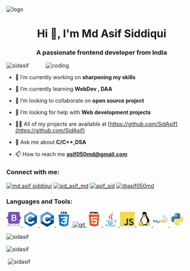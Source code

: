 ![logo](https://www.digitalsolutionservices.com/img/services/web%20development.gif  )
<h1 align="center">Hi 👋, I'm Md Asif Siddiqui</h1>
<h3 align="center">A passionate frontend developer from India</h3>
<img align="right" alt="coding" width="400" src="https://user-images.githubusercontent.com/55389276/140866485-8fb1c876-9a8f-4d6a-98dc-08c4981eaf70.gif ">


<p align="left"> <img src="https://komarev.com/ghpvc/?username=sidasif&label=Profile%20views&color=0e75b6&style=flat" alt="sidasif" /> </p>

- 🔭 I’m currently working on **sharpening my skills**

- 🌱 I’m currently learning **WebDev , DAA**

- 👯 I’m looking to collaborate on **open source project**

- 🤝 I’m looking for help with **Web development projects**

- 👨‍💻 All of my projects are available at [https://github.com/SidAsif](https://github.com/SidAsif)

- 💬 Ask me about **C/C++,DSA**

- 📫 How to reach me **asif050md@gmail.com**

<h3 align="left">Connect with me:</h3>
<p align="left">
<a href="https://linkedin.com/in/md.asif siddiqui" target="blank"><img align="center" src="https://raw.githubusercontent.com/rahuldkjain/github-profile-readme-generator/master/src/images/icons/Social/linked-in-alt.svg" alt="md.asif siddiqui" height="30" width="40" /></a>
<a href="https://instagram.com/sid_asif_md" target="blank"><img align="center" src="https://raw.githubusercontent.com/rahuldkjain/github-profile-readme-generator/master/src/images/icons/Social/instagram.svg" alt="sid_asif_md" height="30" width="40" /></a>
<a href="https://www.leetcode.com/asif_sid" target="blank"><img align="center" src="https://raw.githubusercontent.com/rahuldkjain/github-profile-readme-generator/master/src/images/icons/Social/leet-code.svg" alt="asif_sid" height="30" width="40" /></a>
<a href="https://www.hackerearth.com/@asif050md" target="blank"><img align="center" src="https://raw.githubusercontent.com/rahuldkjain/github-profile-readme-generator/master/src/images/icons/Social/hackerearth.svg" alt="@asif050md" height="30" width="40" /></a>
</p>

<h3 align="left">Languages and Tools:</h3>
<p align="left"> <a href="https://getbootstrap.com" target="_blank" rel="noreferrer"> <img src="https://raw.githubusercontent.com/devicons/devicon/master/icons/bootstrap/bootstrap-plain-wordmark.svg" alt="bootstrap" width="40" height="40"/> </a> <a href="https://www.cprogramming.com/" target="_blank" rel="noreferrer"> <img src="https://raw.githubusercontent.com/devicons/devicon/master/icons/c/c-original.svg" alt="c" width="40" height="40"/> </a> <a href="https://www.w3schools.com/cpp/" target="_blank" rel="noreferrer"> <img src="https://raw.githubusercontent.com/devicons/devicon/master/icons/cplusplus/cplusplus-original.svg" alt="cplusplus" width="40" height="40"/> </a> <a href="https://www.w3schools.com/css/" target="_blank" rel="noreferrer"> <img src="https://raw.githubusercontent.com/devicons/devicon/master/icons/css3/css3-original-wordmark.svg" alt="css3" width="40" height="40"/> </a> <a href="https://git-scm.com/" target="_blank" rel="noreferrer"> <img src="https://www.vectorlogo.zone/logos/git-scm/git-scm-icon.svg" alt="git" width="40" height="40"/> </a> <a href="https://www.w3.org/html/" target="_blank" rel="noreferrer"> <img src="https://raw.githubusercontent.com/devicons/devicon/master/icons/html5/html5-original-wordmark.svg" alt="html5" width="40" height="40"/> </a> <a href="https://www.java.com" target="_blank" rel="noreferrer"> <img src="https://raw.githubusercontent.com/devicons/devicon/master/icons/java/java-original.svg" alt="java" width="40" height="40"/> </a> <a href="https://developer.mozilla.org/en-US/docs/Web/JavaScript" target="_blank" rel="noreferrer"> <img src="https://raw.githubusercontent.com/devicons/devicon/master/icons/javascript/javascript-original.svg" alt="javascript" width="40" height="40"/> </a> <a href="https://www.linux.org/" target="_blank" rel="noreferrer"> <img src="https://raw.githubusercontent.com/devicons/devicon/master/icons/linux/linux-original.svg" alt="linux" width="40" height="40"/> </a> <a href="https://www.mysql.com/" target="_blank" rel="noreferrer"> <img src="https://raw.githubusercontent.com/devicons/devicon/master/icons/mysql/mysql-original-wordmark.svg" alt="mysql" width="40" height="40"/> </a> <a href="https://www.python.org" target="_blank" rel="noreferrer"> <img src="https://raw.githubusercontent.com/devicons/devicon/master/icons/python/python-original.svg" alt="python" width="40" height="40"/> </a> </p>

<p><img align="center" src="https://github-readme-streak-stats.herokuapp.com/?user=sidasif&" alt="sidasif" /></p>
<p><img align="center" src="https://github-readme-stats.vercel.app/api/top-langs?username=sidasif&show_icons=true&locale=en&layout=compact" alt="sidasif" /></p>

<p>&nbsp;<img align="center" src="https://github-readme-stats.vercel.app/api?username=sidasif&show_icons=true&locale=en" alt="sidasif" /></p>


